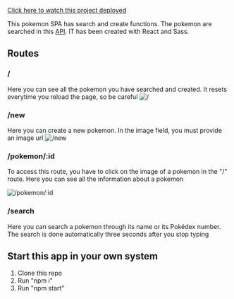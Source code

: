 [Click here to watch this project deployed](https://pokeapp-functional-react.netlify.app/)

This pokemon SPA has search and create functions. The pokemon are searched in this [API](https://pokeapi.co/). IT has been created with React and Sass.

## Routes

### /
Here you can see all the pokemon you have searched and created. It resets everytime you reload the page, so be careful
![/](https://user-images.githubusercontent.com/106594858/222214408-901765d0-1168-4057-8054-08878f10997b.PNG)

### /new
Here you can create a new pokemon. In the image field, you must provide an image url
![/new](https://user-images.githubusercontent.com/106594858/222214823-6d2683f7-0423-4b27-95c5-13892ef34695.PNG)

### /pokemon/:id
To access this route, you have to click on the image of a pokemon in the "/" route. Here you can see all the information about a pokemon

![/pokemon/:id](https://user-images.githubusercontent.com/106594858/222215446-14ba254d-e08b-451d-99b2-8e9a7c4c9872.PNG)

### /search
Here you can search a pokemon through its name or its Pokédex number. The search is done automatically three seconds after you stop typing 


## Start this app in your own system
1. Clone this repo
2. Run "npm i"
3. Run "npm start"
